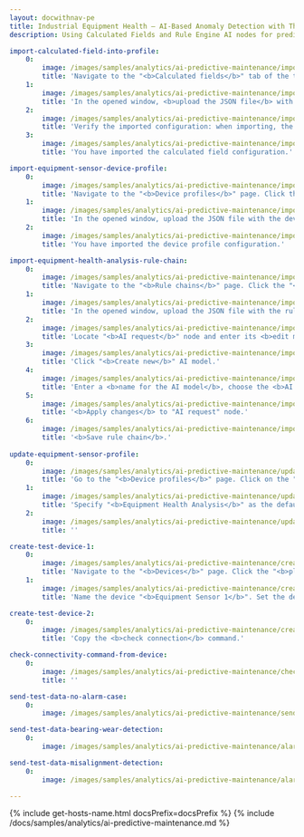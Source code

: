 ```yaml
---
layout: docwithnav-pe
title: Industrial Equipment Health — AI-Based Anomaly Detection with ThingsBoard
description: Using Calculated Fields and Rule Engine AI nodes for predictive maintenance in ThingsBoard

import-calculated-field-into-profile:
    0:
        image: /images/samples/analytics/ai-predictive-maintenance/import-calculated-field-into-profile-1-pe.png
        title: 'Navigate to the "<b>Calculated fields</b>" tab of the target entity or profile. Click the "<b>plus</b>" icon button, and select "<b>Import calculated field</b>" from the dropdown menu.'
    1:
        image: /images/samples/analytics/ai-predictive-maintenance/import-calculated-field-into-profile-2-pe.png
        title: 'In the opened window, <b>upload the JSON file</b> with the calculated field configuration and click "<b>Import</b>".'
    2:
        image: /images/samples/analytics/ai-predictive-maintenance/import-calculated-field-into-profile-3-pe.png
        title: 'Verify the imported configuration: when importing, the edit window will open to allow modifications. Click "<b>Add</b>" to complete the import.'
    3:
        image: /images/samples/analytics/ai-predictive-maintenance/import-calculated-field-into-profile-4-pe.png
        title: 'You have imported the calculated field configuration.'

import-equipment-sensor-device-profile:
    0:
        image: /images/samples/analytics/ai-predictive-maintenance/import-equipment-sensor-device-profile-1-pe.png
        title: 'Navigate to the "<b>Device profiles</b>" page. Click the "<b>plus</b>" icon button, and select "<b>Import device profile</b>" from the dropdown menu.'
    1:
        image: /images/samples/analytics/ai-predictive-maintenance/import-equipment-sensor-device-profile-2-pe.png
        title: 'In the opened window, upload the JSON file with the device profile configuration and click "<b>Import</b>".'
    2:
        image: /images/samples/analytics/ai-predictive-maintenance/import-equipment-sensor-device-profile-3-pe.png
        title: 'You have imported the device profile configuration.'

import-equipment-health-analysis-rule-chain:
    0:
        image: /images/samples/analytics/ai-predictive-maintenance/import-equipment-health-analysis-rule-chain-1-pe.png
        title: 'Navigate to the "<b>Rule chains</b>" page. Click the "<b>plus</b>" icon button, and select "<b>Import rule chain</b>" from the dropdown menu.'
    1:
        image: /images/samples/analytics/ai-predictive-maintenance/import-equipment-health-analysis-rule-chain-2-pe.png
        title: 'In the opened window, upload the JSON file with the rule chain configuration and click "<b>Import</b>".'
    2:
        image: /images/samples/analytics/ai-predictive-maintenance/import-equipment-health-analysis-rule-chain-3-pe.png
        title: 'Locate "<b>AI request</b>" node and enter its <b>edit mode</b>.'
    3:
        image: /images/samples/analytics/ai-predictive-maintenance/import-equipment-health-analysis-rule-chain-4-pe.png
        title: 'Click "<b>Create new</b>" AI model.'
    4:
        image: /images/samples/analytics/ai-predictive-maintenance/import-equipment-health-analysis-rule-chain-5-pe.png
        title: 'Enter a <b>name for the AI model</b>, choose the <b>AI provider</b>, and paste your <b>API key</b>. This example uses <b>o4-mini</b> from OpenAI. <b>Test connectivity</b> before saving. Then, click "<b>Save</b>".'
    5:
        image: /images/samples/analytics/ai-predictive-maintenance/import-equipment-health-analysis-rule-chain-6-pe.png
        title: '<b>Apply changes</b> to "AI request" node.'
    6:
        image: /images/samples/analytics/ai-predictive-maintenance/import-equipment-health-analysis-rule-chain-7-pe.png
        title: '<b>Save rule chain</b>.'
  
update-equipment-sensor-profile:
    0:
        image: /images/samples/analytics/ai-predictive-maintenance/update-equipment-sensor-profile-1-pe.png
        title: 'Go to the "<b>Device profiles</b>" page. Click on the "<b>EquipmentSensor</b>" profile and enter edit mode.'
    1:
        image: /images/samples/analytics/ai-predictive-maintenance/update-equipment-sensor-profile-2-pe.png
        title: 'Specify "<b>Equipment Health Analysis</b>" as the default rule chain.'
    2:
        image: /images/samples/analytics/ai-predictive-maintenance/update-equipment-sensor-profile-3-pe.png
        title: ''

create-test-device-1:
    0:
        image: /images/samples/analytics/ai-predictive-maintenance/create-test-device-1-pe.png
        title: 'Navigate to the "<b>Devices</b>" page. Click the "<b>plus</b>" icon button, and select "<b>Add new device</b>" from the dropdown menu.'
    1:
        image: /images/samples/analytics/ai-predictive-maintenance/create-test-device-2-pe.png
        title: 'Name the device "<b>Equipment Sensor 1</b>". Set the device to the "<b>EquipmentSensor</b>" profile. Click "<b>Add</b>".'

create-test-device-2:
    0:
        image: /images/samples/analytics/ai-predictive-maintenance/create-test-device-3-pe.png
        title: 'Copy the <b>check connection</b> command.'

check-connectivity-command-from-device:
    0:
        image: /images/samples/analytics/ai-predictive-maintenance/check-connectivity-command-from-device-1-pe.png
        title: ''

send-test-data-no-alarm-case:
    0:
        image: /images/samples/analytics/ai-predictive-maintenance/send-test-data-no-alarm-case-1-pe.png

send-test-data-bearing-wear-detection:
    0:
        image: /images/samples/analytics/ai-predictive-maintenance/alarm-created-1-pe.png

send-test-data-misalignment-detection:
    0:
        image: /images/samples/analytics/ai-predictive-maintenance/alarm-created-2-pe.png

---
```


{% include get-hosts-name.html docsPrefix=docsPrefix %}
{% include /docs/samples/analytics/ai-predictive-maintenance.md %}
